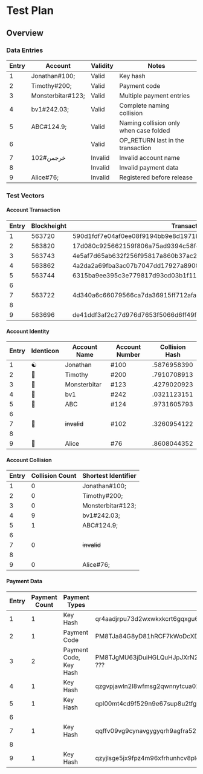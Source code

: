 # Test Plan

## Overview

### Data Entries

Entry | Account | Validity | Notes
--- | --- | --- | ---
1 | Jonathan#100; | Valid | Key hash
2 | Timothy#200; | Valid | Payment code
3 | Monsterbitar#123; | Valid | Multiple payment entries
4 | bv1#242.03; | Valid | Complete naming collision
5 | ABC#124.9; | Valid | Naming collision only when case folded
6 |  | Valid | OP_RETURN last in the transaction
7 | خرجمن#102 | Invalid | Invalid account name
8 |  | Invalid | Invalid payment data
9 | Alice#76; | Invalid | Registered before release

### Test Vectors

#### Account Transaction

Entry | Blockheight | Transaction ID
--- | --- | ---
1 | 563720 | 590d1fdf7e04af0ee08f9194bb9e8d1971bdcbf55d29303d5bf32d4eae5e7136
2 | 563820 | 17d080c925662159f806a75ad9394c58f482348bad9dbb5192e129ca6a3503da
3 | 563743 | 4e5af7d65ab632f256f95817a860b37ac2eb0391fd9992db60bab1bc54e1d430
4 | 563862 | 4a2da2a69fba3ac07b7047dd17927a890091f13a9e89440a4cd4cfb4c009de1f
5 | 563744 | 6315ba9ee395c3e779817d93cd03b1f11ffdf603f8cf8b518efec43b537c9a16
6 |
7 | 563722 | 4d340a6c66079566ca7da36915ff712afa49237cf6548ee700afb53fdca4e6f2
8 |
9 | 563696 | de41ddf3af2c27d976d7653f5066d6ff49f680e29b2557e63e0b79691c5847f3

#### Account Identity

Entry | Identicon | Account Name | Account Number | Collision Hash
--- | --- | --- | --- | ---
1 | ☯ | Jonathan | #100 | .5876958390
2 | 🚀 | Timothy | #200 | .7910708913
3 | 🐒 | Monsterbitar | #123 | .4279020923
4 | 🥕 | bv1 | #242 | .0321123151
5 | 🌻 | ABC | #124 | .9731605793
6 |
7 | 🐪 | ~~invalid~~ | #102 | .3260954122 
8 |
9 | 🔔 | Alice | #76 | .8608044352

#### Account Collision

Entry | Collision Count | Shortest Identifier
--- | --- | ---
1 | 0 | Jonathan#100;
2 | 0 | Timothy#200;
3 | 0 | Monsterbitar#123;
4 | 9 | bv1#242.03;
5 | 1 | ABC#124.9;
6 |
7 | 0 | ~~invalid~~
8 |
9 | 0 | Alice#76;

#### Payment Data

Entry | Payment Count | Payment Types | Payment Data
--- | --- | --- | ---
1 | 1 | Key Hash | qr4aadjrpu73d2wxwkxkcrt6gqxgu6a7usxfm96fst
2 | 1 | Payment Code | PM8TJa84G8yD81hRCF7kWoDcXDEgSdYNXWWe26HRGzwszeC1uc7JwUyZkqkTSQ2sjRXPEqVAST9aN4wrmXfvf59vzsDxCHbVuwB1oe5gKnR2nfkVvhcc
3 | 2 | Payment Code,<br/>Key Hash | PM8TJgMU63jDuiHGLQuHJpJXrN2yVzjwbKjD1z8NtoJNvvuC2KvAAxenbivG6yfyJKEXdbk53X3J6XjF5bfccpfy4cjT4zhqf1EZAxDxQ8pQHS5LGHDy, <br/>???
4 | 1 | Key Hash | qzgvpjawln2l8wfmsg2qwnnytcua02hy45vpdvrqu5
5 | 1 | Key Hash | qpl00mt4cd9f529n9e67sup8u2tfg32nn5js4thu4r
6 |
7 | 1 | Key Hash | qqffv09vg9cynavgygyqrh9agfra52zqrqvhuq6etv
8 |
9 | 1 | Key Hash | qzyjlsge5jx9fpz4m96xfrhunhcv8plgugzqa368r2
